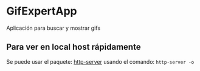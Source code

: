 # GifExpertApp

Aplicación para buscar y mostrar gifs

## Para ver en local host rápidamente

Se puede usar el paquete: [http-server](https://www.npmjs.com/package/http-server)
usando el comando: ``` http-server -o ```


